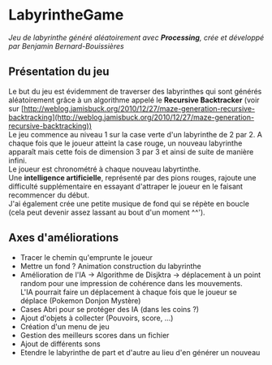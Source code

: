 # LabyrintheGame

*Jeu de labyrinthe généré aléatoirement avec __Processing__, crée et développé par Benjamin Bernard-Bouissières*

## Présentation du jeu

Le but du jeu est évidemment de traverser des labyrinthes qui sont générés aléatoirement grâce à un algorithme appelé le __Recursive Backtracker__ (voir sur [http://weblog.jamisbuck.org/2010/12/27/maze-generation-recursive-backtracking](http://weblog.jamisbuck.org/2010/12/27/maze-generation-recursive-backtracking))  
Le jeu commence au niveau 1 sur la case verte d'un labyrinthe de 2 par 2. A chaque fois que le joueur atteint la case rouge, un nouveau labyrinthe apparaît mais cette fois de dimension 3 par 3 et ainsi de suite de manière infini.  
Le joueur est chronométré à chaque nouveau labyrtinthe.  
Une __intelligence artificielle__, représenté par des pions rouges, rajoute une difficulté supplémentaire en essayant d'attraper le joueur en le faisant recommencer du début.  
J'ai également crée une petite musique de fond qui se répète en boucle (cela peut devenir assez lassant au bout d'un moment ^^').  

## Axes d'améliorations

* Tracer le chemin qu'emprunte le joueur
* Mettre un fond ? Animation construction du labyrinthe
* Amélioration de l'IA -> Algorithme de Disjktra -> déplacement à un point random pour une impression de cohérence dans les mouvements.  
L'IA pourrait faire un déplacement à chaque fois que le joueur se déplace (Pokemon Donjon Mystère)
* Cases Abri pour se protéger des IA (dans les coins ?)
* Ajout d'objets à collecter (Pouvoirs, score, ...)
* Création d'un menu de jeu
* Gestion des meilleurs scores dans un fichier
* Ajout de différents sons
* Etendre le labyrinthe de part et d'autre au lieu d'en générer un nouveau
